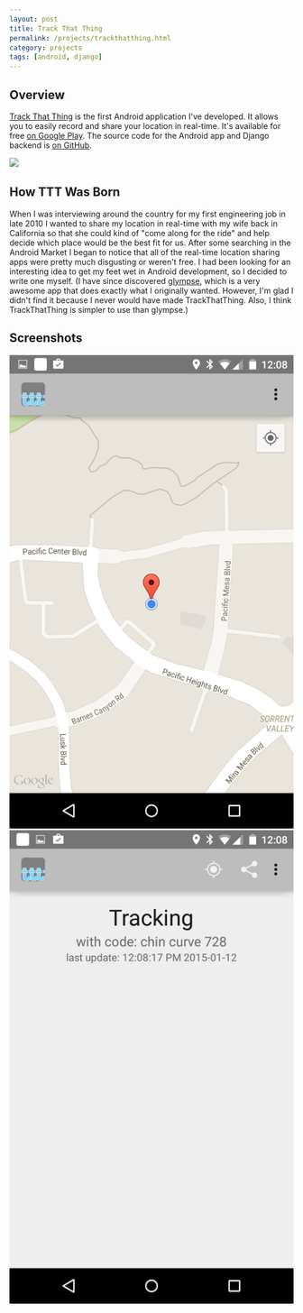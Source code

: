 ```yaml
---
layout: post
title: Track That Thing
permalink: /projects/trackthatthing.html
category: projects
tags: [android, django]
---
```


## Overview

[Track That Thing](http://www.trackthatthing.com/) is the first Android
application I've developed. It allows you to easily record and share your
location in real-time. It's available for free
[on Google Play](https://play.google.com/store/apps/details?id=com.mgalgs.trackthatthing).
The source code for the Android app and Django backend is
[on GitHub](https://github.com/mgalgs/trackthatthing).

<img src="http://i.imgur.com/vOrk1.jpg" width="500" />


## How TTT Was Born

When I was interviewing around the country for my first engineering job in
late 2010 I wanted to share my location in real-time with my wife back in
California so that she could kind of "come along for the ride" and help
decide which place would be the best fit for us. After some searching in
the Android Market I began to notice that all of the real-time location
sharing apps were pretty much disgusting or weren't free. I had been
looking for an interesting idea to get my feet wet in Android development,
so I decided to write one myself. (I have since discovered
[glympse](https://market.android.com/details?id=com.glympse.android.glympse),
which is a very awesome app that does exactly what I originally
wanted. However, I'm glad I didn't find it because I never would have made
TrackThatThing. Also, I think TrackThatThing is simpler to use than
glympse.)

## Screenshots

<img src="/static/ttt-screenshot-map.webp" />
<img src="/static/ttt-screenshot-tracking.webp" />
